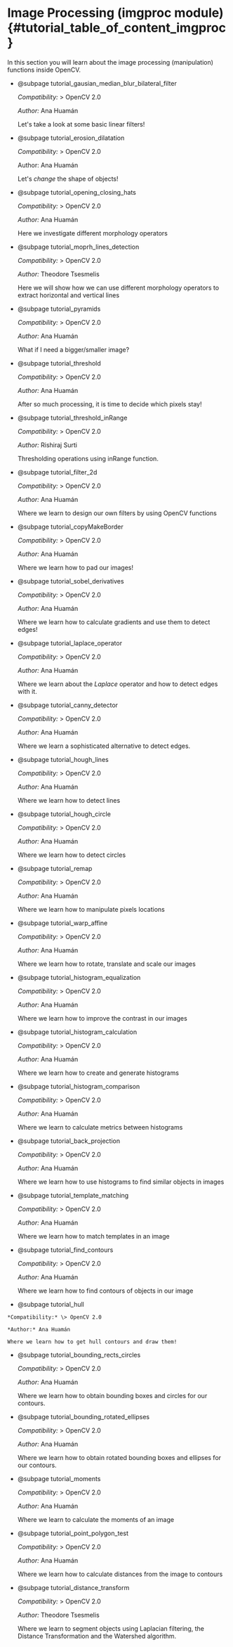 Image Processing (imgproc module) {#tutorial_table_of_content_imgproc}
=================================

In this section you will learn about the image processing (manipulation) functions inside OpenCV.

-   @subpage tutorial_gausian_median_blur_bilateral_filter

    *Compatibility:* \> OpenCV 2.0

    *Author:* Ana Huamán

    Let's take a look at some basic linear filters!

-   @subpage tutorial_erosion_dilatation

    *Compatibility:* \> OpenCV 2.0

    Author: Ana Huamán

    Let's *change* the shape of objects!

-   @subpage tutorial_opening_closing_hats

    *Compatibility:* \> OpenCV 2.0

    *Author:* Ana Huamán

    Here we investigate different morphology operators

-   @subpage tutorial_moprh_lines_detection

    *Compatibility:* \> OpenCV 2.0

    *Author:* Theodore Tsesmelis

    Here we will show how we can use different morphology operators to extract horizontal and vertical lines

-   @subpage tutorial_pyramids

    *Compatibility:* \> OpenCV 2.0

    *Author:* Ana Huamán

    What if I need a bigger/smaller image?

-   @subpage tutorial_threshold

    *Compatibility:* \> OpenCV 2.0

    *Author:* Ana Huamán

    After so much processing, it is time to decide which pixels stay!

-   @subpage tutorial_threshold_inRange

    *Compatibility:* \> OpenCV 2.0

    *Author:* Rishiraj Surti

    Thresholding operations using inRange function.

-   @subpage tutorial_filter_2d

    *Compatibility:* \> OpenCV 2.0

    *Author:* Ana Huamán

    Where we learn to design our own filters by using OpenCV functions

-   @subpage tutorial_copyMakeBorder

    *Compatibility:* \> OpenCV 2.0

    *Author:* Ana Huamán

    Where we learn how to pad our images!

-   @subpage tutorial_sobel_derivatives

    *Compatibility:* \> OpenCV 2.0

    *Author:* Ana Huamán

    Where we learn how to calculate gradients and use them to detect edges!

-   @subpage tutorial_laplace_operator

    *Compatibility:* \> OpenCV 2.0

    *Author:* Ana Huamán

    Where we learn about the *Laplace* operator and how to detect edges with it.

-   @subpage tutorial_canny_detector

    *Compatibility:* \> OpenCV 2.0

    *Author:* Ana Huamán

    Where we learn a sophisticated alternative to detect edges.

-   @subpage tutorial_hough_lines

    *Compatibility:* \> OpenCV 2.0

    *Author:* Ana Huamán

    Where we learn how to detect lines

-   @subpage tutorial_hough_circle

    *Compatibility:* \> OpenCV 2.0

    *Author:* Ana Huamán

    Where we learn how to detect circles

-   @subpage tutorial_remap

    *Compatibility:* \> OpenCV 2.0

    *Author:* Ana Huamán

    Where we learn how to manipulate pixels locations

-   @subpage tutorial_warp_affine

    *Compatibility:* \> OpenCV 2.0

    *Author:* Ana Huamán

    Where we learn how to rotate, translate and scale our images

-   @subpage tutorial_histogram_equalization

    *Compatibility:* \> OpenCV 2.0

    *Author:* Ana Huamán

    Where we learn how to improve the contrast in our images

-   @subpage tutorial_histogram_calculation

    *Compatibility:* \> OpenCV 2.0

    *Author:* Ana Huamán

    Where we learn how to create and generate histograms

-   @subpage tutorial_histogram_comparison

    *Compatibility:* \> OpenCV 2.0

    *Author:* Ana Huamán

    Where we learn to calculate metrics between histograms

-   @subpage tutorial_back_projection

    *Compatibility:* \> OpenCV 2.0

    *Author:* Ana Huamán

    Where we learn how to use histograms to find similar objects in images

-   @subpage tutorial_template_matching

    *Compatibility:* \> OpenCV 2.0

    *Author:* Ana Huamán

    Where we learn how to match templates in an image

-   @subpage tutorial_find_contours

    *Compatibility:* \> OpenCV 2.0

    *Author:* Ana Huamán

    Where we learn how to find contours of objects in our image

-    @subpage tutorial_hull

    *Compatibility:* \> OpenCV 2.0

    *Author:* Ana Huamán

    Where we learn how to get hull contours and draw them!

-   @subpage tutorial_bounding_rects_circles

    *Compatibility:* \> OpenCV 2.0

    *Author:* Ana Huamán

    Where we learn how to obtain bounding boxes and circles for our contours.

-   @subpage tutorial_bounding_rotated_ellipses

    *Compatibility:* \> OpenCV 2.0

    *Author:* Ana Huamán

    Where we learn how to obtain rotated bounding boxes and ellipses for our contours.

-   @subpage tutorial_moments

    *Compatibility:* \> OpenCV 2.0

    *Author:* Ana Huamán

    Where we learn to calculate the moments of an image

-   @subpage tutorial_point_polygon_test

    *Compatibility:* \> OpenCV 2.0

    *Author:* Ana Huamán

    Where we learn how to calculate distances from the image to contours

-   @subpage tutorial_distance_transform

    *Compatibility:* \> OpenCV 2.0

    *Author:* Theodore Tsesmelis

    Where we learn to segment objects using Laplacian filtering, the Distance Transformation and the Watershed algorithm.